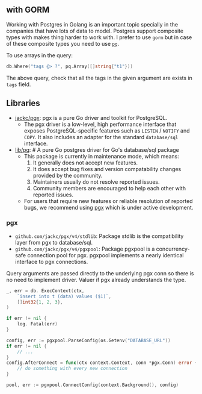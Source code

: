 ## with GORM

Working with Postgres in Golang is an important topic specially in the companies that have lots of data to model. Postgres support composite types with makes thing harder to work with. I prefer to use `gorm` but in case of these composite types you need to use [`pq`](https://github.com/lib/pq).

To use arrays in the query:

```go
db.Where("tags @> ?", pq.Array([]string{"t1"}))
```

The above query, check that all the tags in the given argument are exists in `tags` field.

## Libraries

- [jackc/pgx](https://github.com/jackc/pgx): pgx is a pure Go driver and toolkit for PostgreSQL.
    - The pgx driver is a low-level, high performance interface that exposes PostgreSQL-specific features such as `LISTEN` / `NOTIFY` and `COPY`. It also includes an adapter for the standard `database/sql` interface.
- [lib/pq](https://github.com/lib/pq): # A pure Go postgres driver for Go's database/sql package
    - This package is currently in maintenance mode, which means:
        1. It generally does not accept new features.
        2. It does accept bug fixes and version compatability changes provided by the community.
        3. Maintainers usually do not resolve reported issues.
        4. Community members are encouraged to help each other with reported issues.
    - For users that require new features or reliable resolution of reported bugs, we recommend using [pgx](https://github.com/jackc/pgx) which is under active development.

### pgx

- `github.com/jackc/pgx/v4/stdlib`: Package stdlib is the compatibility layer from pgx to database/sql.
- `github.com/jackc/pgx/v4/pgxpool`: Package pgxpool is a concurrency-safe connection pool for pgx. pgxpool implements a nearly identical interface to pgx connections.

Query arguments are passed directly to the underlying pgx conn so there is no need to implement driver. Valuer if pgx already understands the type.

```go
_, err = db. ExecContext(ctx,
	`insert into t (data) values ($1)`,
	[]int32{1, 2, 3},
)

if err != nil {
	log. Fatal(err)
}
```

```go
config, err := pgxpool.ParseConfig(os.Getenv("DATABASE_URL"))
if err != nil {
    // ...
}
config.AfterConnect = func(ctx context.Context, conn *pgx.Conn) error {
    // do something with every new connection
}

pool, err := pgxpool.ConnectConfig(context.Background(), config)
```